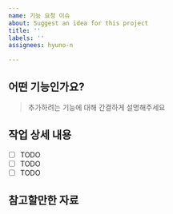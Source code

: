 ```yaml
---
name: 기능 요청 이슈
about: Suggest an idea for this project
title: ''
labels: ''
assignees: hyuno-n

---
```


## 어떤 기능인가요?

> 추가하려는 기능에 대해 간결하게 설명해주세요

## 작업 상세 내용

- [ ] TODO
- [ ] TODO
- [ ] TODO

## 참고할만한 자료
